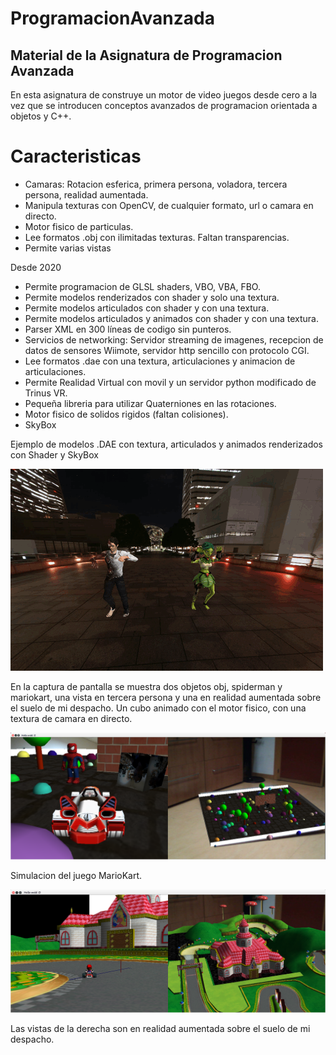 # ProgramacionAvanzada
## Material de la Asignatura de Programacion Avanzada
En esta asignatura de construye un motor de video juegos desde cero a la vez que se introducen conceptos avanzados de programacion orientada a objetos y C++.

# Caracteristicas
* Camaras: Rotacion esferica, primera persona, voladora, tercera persona, realidad aumentada.
* Manipula texturas con OpenCV, de cualquier formato, url o camara en directo.
* Motor fisico de particulas.
* Lee formatos .obj con ilimitadas texturas. Faltan transparencias.
* Permite varias vistas

Desde 2020

* Permite programacion de GLSL shaders, VBO, VBA, FBO.
* Permite modelos renderizados con shader y solo una textura.
* Permite modelos articulados con shader y con una textura.
* Permite modelos articulados y animados con shader y con una textura.
* Parser XML en 300 líneas de codigo sin punteros.
* Servicios de networking: Servidor streaming de imagenes, recepcion de datos de sensores Wiimote, servidor http sencillo con protocolo CGI.
* Lee formatos .dae con una textura, articulaciones y animacion de articulaciones.
* Permite Realidad Virtual con movil y un servidor python modificado de Trinus VR. 
* Pequeña libreria para utilizar Quaterniones en las rotaciones.
* Motor fisico de solidos rigidos (faltan colisiones).
* SkyBox

Ejemplo de modelos .DAE con textura, articulados y animados renderizados con Shader y SkyBox

![Screenshot](zombie_chiken.gif)

En la captura de pantalla se muestra dos objetos obj, spiderman y mariokart, una vista en tercera persona y una en realidad aumentada sobre el suelo de mi despacho. Un cubo animado con el motor fisico, con una textura de camara en directo.

![Screenshot](Screenshot_from_2018-12-10_18-58-44.png)

Simulacion del juego MarioKart. 

![Screenshot](MarioCarPA.png)

Las vistas de la derecha son en realidad aumentada sobre el suelo de mi despacho.

